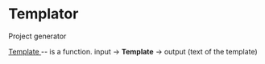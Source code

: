 # Templator
Project generator

<ins> Template </ins> -- is a function. input -> **Template** -> output (text of the template)